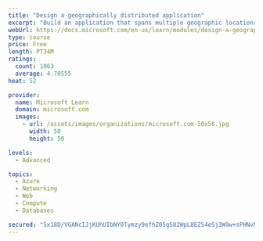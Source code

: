```yaml
---
title: "Design a geographically distributed application"
excerpt: "Build an application that spans multiple geographic locations for high availability and resiliency."
webUrl: https://docs.microsoft.com/en-us/learn/modules/design-a-geographically-distributed-application/
type: course
price: Free
length: PT34M
ratings:
  count: 1063
  average: 4.70555
heat: 52

provider:
  name: Microsoft Learn
  domain: microsoft.com
  images:
    - url: /assets/images/organizations/microsoft.com-50x50.jpg
      width: 50
      height: 50

levels:
  - Advanced

topics:
  - Azure
  - Networking
  - Web
  - Compute
  - Databases

secured: "5x18D/VGANcIJjKUhUIbNY0Tymzy9efhZ05gS82WpL8EZS4eSj3W9w+sPHNvNBarkseJpLHn/qpmVUURkvTUZh1ogtief6K5WMo6ifXFzZRa44d6192542bXPmKqJ4jlnPWf6I0SkSGpiDTqLlg63k5+bOmY8Cd7AIbOwWzh0SLDfedv2/abO0Nom0yhni9VNOJHbMC2KKPka9ISLumNGMtzqTW5hRBLu510WfdQjOpWQCgcj1Alwa5UEHQsydhpF7LI33Kw8bbsBA7F/bBa/w1M/faEpzS8zg1aU3dGaJ1Bs+FCh5ZgPIF8t5hWcgsaQrFu9Da87Q9JPBDu/GSUCVXPY4b7i3qn5i2Xb2O8I2ntap7xlf+7SEen+GsY55P2oFZZdpm1Xm/sJQMkKFcP9lSZHf1r+kIICnVHafP3bfI=;xJcBw5EBhknwxCJpI+ygEg=="
---
```


